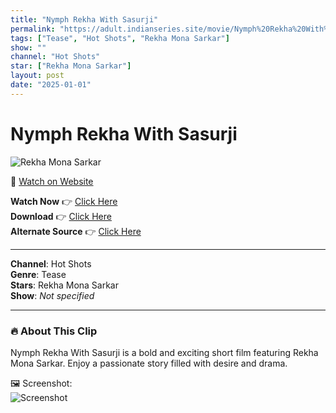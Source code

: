 ```yaml
---
title: "Nymph Rekha With Sasurji"
permalink: "https://adult.indianseries.site/movie/Nymph%20Rekha%20With%20Sasurji"
tags: ["Tease", "Hot Shots", "Rekha Mona Sarkar"]
show: ""
channel: "Hot Shots"
star: ["Rekha Mona Sarkar"]
layout: post
date: "2025-01-01"
---
```


# Nymph Rekha With Sasurji

![Rekha Mona Sarkar](https://shorts.desisins.com/wp-content/uploads/2024/05/Rekha-Mona-Sarkar-Tease-DesiSins.com_.jpg)

🔗 [Watch on Website](https://adult.indianseries.site/movie/Nymph%20Rekha%20With%20Sasurji)

**Watch Now** 👉 [Click Here](https://adult.indianseries.site/movie/Nymph%20Rekha%20With%20Sasurji)  
**Download** 👉 [Click Here](https://adult.indianseries.site/movie/Nymph%20Rekha%20With%20Sasurji)  
**Alternate Source** 👉 [Click Here](https://adult.indianseries.site/movie/Nymph%20Rekha%20With%20Sasurji)

---

**Channel**: Hot Shots  
**Genre**: Tease  
**Stars**: Rekha Mona Sarkar  
**Show**: *Not specified*

---

### 🔥 About This Clip

Nymph Rekha With Sasurji is a bold and exciting short film featuring Rekha Mona Sarkar. Enjoy a passionate story filled with desire and drama.
 
🖼️ Screenshot:  
![Screenshot](https://shorts.desisins.com/wp-content/uploads/2024/05/Rekha-Mona-Sarkar-Tease-DesiSins.com_.jpg)
